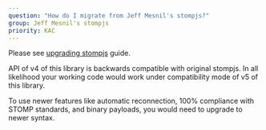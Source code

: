 ```yaml
---
question: "How do I migrate from Jeff Mesnil's stompjs?"
group: Jeff Mesnil's stompjs
priority: KAC
---
```


Please see [upgrading stompjs](/guide/stompjs/2018/09/08/upgrading-stompjs.html)
guide.

API of v4 of this library is backwards compatible with original stompjs.
In all likelihood your working code would work under compatibility mode of
v5 of this library.

To use newer features like automatic reconnection, 100% compliance with STOMP
standards, and binary payloads, you would need to upgrade to newer syntax.
